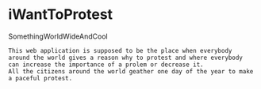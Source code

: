 # iWantToProtest
SomethingWorldWideAndCool


``` 
This web application is supposed to be the place when everybody 
around the world gives a reason why to protest and where everybody 
can increase the importance of a prolem or decrease it. 
All the citizens around the world geather one day of the year to make a paceful protest.
```

